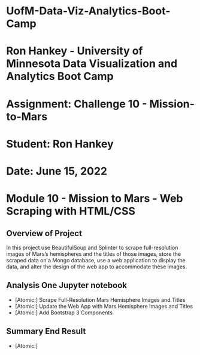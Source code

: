 # UofM-Data-Viz-Analytics-Boot-Camp
# Ron Hankey - University of Minnesota Data Visualization and Analytics Boot Camp
#                   Assignment: Challenge 10 - Mission-to-Mars
#                           Student: Ron Hankey
#                           Date: June 15, 2022

# Module 10 - Mission to Mars - Web Scraping with HTML/CSS

## Overview of Project
In this project use BeautifulSoup and Splinter to scrape full-resolution images of Mars’s hemispheres and the titles of those images, store the scraped data on a Mongo database, use a web application to display the data, and alter the design of the web app to accommodate these images.

## Analysis One Jupyter notebook
* [Atomic:] Scrape Full-Resolution Mars Hemisphere Images and Titles
* [Atomic:] Update the Web App with Mars Hemisphere Images and Titles
* [Atomic:] Add Bootstrap 3 Components

## Summary  End Result
* [Atomic:] 
